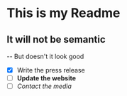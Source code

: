 # This is my Readme
## It will not be semantic

-- But doesn't it look good 

- [x] Write the press release
- [ ] **Update the website**
- [ ] *Contact the media*